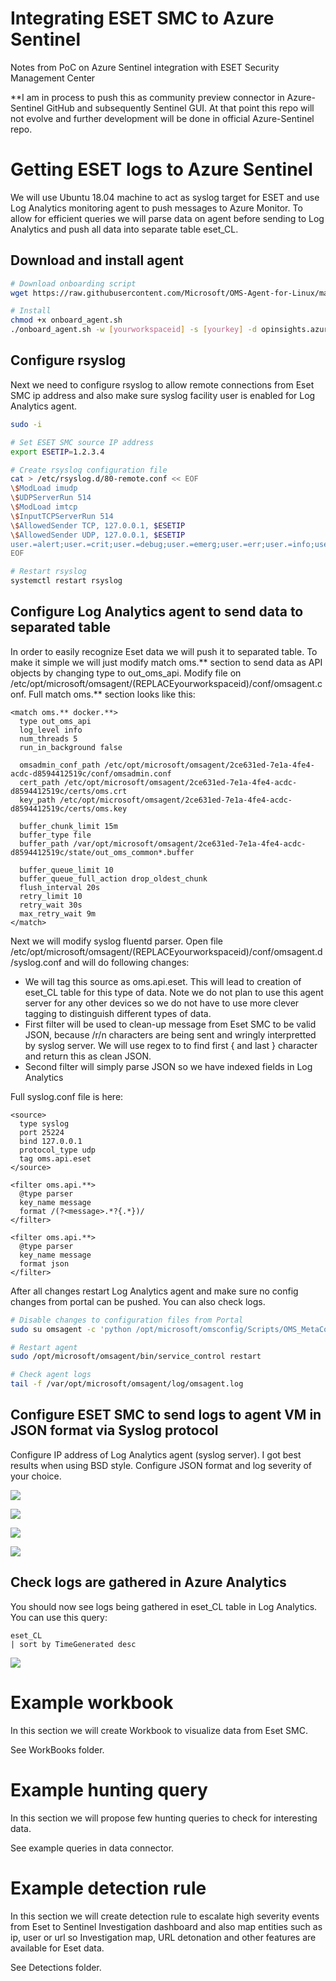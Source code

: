 # Integrating ESET SMC to Azure Sentinel
Notes from PoC on Azure Sentinel integration with ESET Security Management Center

**I am in process to push this as community preview connector in Azure-Sentinel GitHub and subsequently Sentinel GUI. At that point this repo will not evolve and further development will be done in official Azure-Sentinel repo.

# Getting ESET logs to Azure Sentinel
We will use Ubuntu 18.04 machine to act as syslog target for ESET and use Log Analytics monitoring agent to push messages to Azure Monitor. To allow for efficient queries we will parse data on agent before sending to Log Analytics and push all data into separate table eset_CL.

## Download and install agent
```bash
# Download onboarding script
wget https://raw.githubusercontent.com/Microsoft/OMS-Agent-for-Linux/master/installer/scripts/onboard_agent.sh 

# Install
chmod +x onboard_agent.sh
./onboard_agent.sh -w [yourworkspaceid] -s [yourkey] -d opinsights.azure.com
```

## Configure rsyslog
Next we need to configure rsyslog to allow remote connections from Eset SMC ip address and also make sure syslog facility user is enabled for Log Analytics agent.

```bash
sudo -i

# Set ESET SMC source IP address
export ESETIP=1.2.3.4

# Create rsyslog configuration file
cat > /etc/rsyslog.d/80-remote.conf << EOF
\$ModLoad imudp
\$UDPServerRun 514
\$ModLoad imtcp
\$InputTCPServerRun 514
\$AllowedSender TCP, 127.0.0.1, $ESETIP
\$AllowedSender UDP, 127.0.0.1, $ESETIP
user.=alert;user.=crit;user.=debug;user.=emerg;user.=err;user.=info;user.=notice;user.=warning  @127.0.0.1:25224
EOF

# Restart rsyslog
systemctl restart rsyslog
```

## Configure Log Analytics agent to send data to separated table
In order to easily recognize Eset data we will push it to separated table. To make it simple we will just modify match oms.** section to send data as API objects by changing type to out_oms_api. Modify file on /etc/opt/microsoft/omsagent/(REPLACEyourworkspaceid)/conf/omsagent.conf. Full match oms.** section looks like this:

```
<match oms.** docker.**>
  type out_oms_api
  log_level info
  num_threads 5
  run_in_background false

  omsadmin_conf_path /etc/opt/microsoft/omsagent/2ce631ed-7e1a-4fe4-acdc-d8594412519c/conf/omsadmin.conf
  cert_path /etc/opt/microsoft/omsagent/2ce631ed-7e1a-4fe4-acdc-d8594412519c/certs/oms.crt
  key_path /etc/opt/microsoft/omsagent/2ce631ed-7e1a-4fe4-acdc-d8594412519c/certs/oms.key

  buffer_chunk_limit 15m
  buffer_type file
  buffer_path /var/opt/microsoft/omsagent/2ce631ed-7e1a-4fe4-acdc-d8594412519c/state/out_oms_common*.buffer

  buffer_queue_limit 10
  buffer_queue_full_action drop_oldest_chunk
  flush_interval 20s
  retry_limit 10
  retry_wait 30s
  max_retry_wait 9m
</match>
```

Next we will modify syslog fluentd parser. Open file /etc/opt/microsoft/omsagent/(REPLACEyourworkspaceid)/conf/omsagent.d/syslog.conf and will do following changes:

* We will tag this source as oms.api.eset. This will lead to creation of eset_CL table for this type of data. Note we do not plan to use this agent server for any other devices so we do not have to use more clever tagging to distinguish different types of data.
* First filter will be used to clean-up message from Eset SMC to be valid JSON, because /r/n characters are being sent and wringly interpretted by syslog server. We will use regex to to find first { and last } character and return this as clean JSON.
* Second filter will simply parse JSON so we have indexed fields in Log Analytics

Full syslog.conf file is here:

```
<source>
  type syslog
  port 25224
  bind 127.0.0.1
  protocol_type udp
  tag oms.api.eset
</source>

<filter oms.api.**>
  @type parser
  key_name message
  format /(?<message>.*?{.*})/
</filter>

<filter oms.api.**>
  @type parser
  key_name message
  format json
</filter>
```

After all changes restart Log Analytics agent and make sure no config changes from portal can be pushed. You can also check logs.

```bash
# Disable changes to configuration files from Portal
sudo su omsagent -c 'python /opt/microsoft/omsconfig/Scripts/OMS_MetaConfigHelper.py --disable'

# Restart agent
sudo /opt/microsoft/omsagent/bin/service_control restart

# Check agent logs
tail -f /var/opt/microsoft/omsagent/log/omsagent.log
```

## Configure ESET SMC to send logs to agent VM in JSON format via Syslog protocol
Configure IP address of Log Analytics agent (syslog server). I got best results when using BSD style. Configure JSON format and log severity of your choice.

![](images/esetsmc01.png)

![](images/esetsmc02.png)

![](images/esetsmc03.png)

![](images/esetsmc04.png)

## Check logs are gathered in Azure Analytics
You should now see logs being gathered in eset_CL table in Log Analytics. You can use this query:

```
eset_CL
| sort by TimeGenerated desc 
```

![](images/loganalytics1.png)

# Example workbook
In this section we will create Workbook to visualize data from Eset SMC.

See WorkBooks folder.

# Example hunting query
In this section we will propose few hunting queries to check for interesting data.

See example queries in data connector.

# Example detection rule
In this section we will create detection rule to escalate high severity events from Eset to Sentinel Investigation dashboard and also map entities such as ip, user or url so Investigation map, URL detonation and other features are available for Eset data.

See Detections folder.